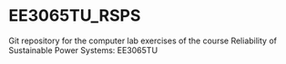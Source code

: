 # EE3065TU_RSPS
Git repository for the computer lab exercises of the course Reliability of Sustainable Power Systems: EE3065TU
